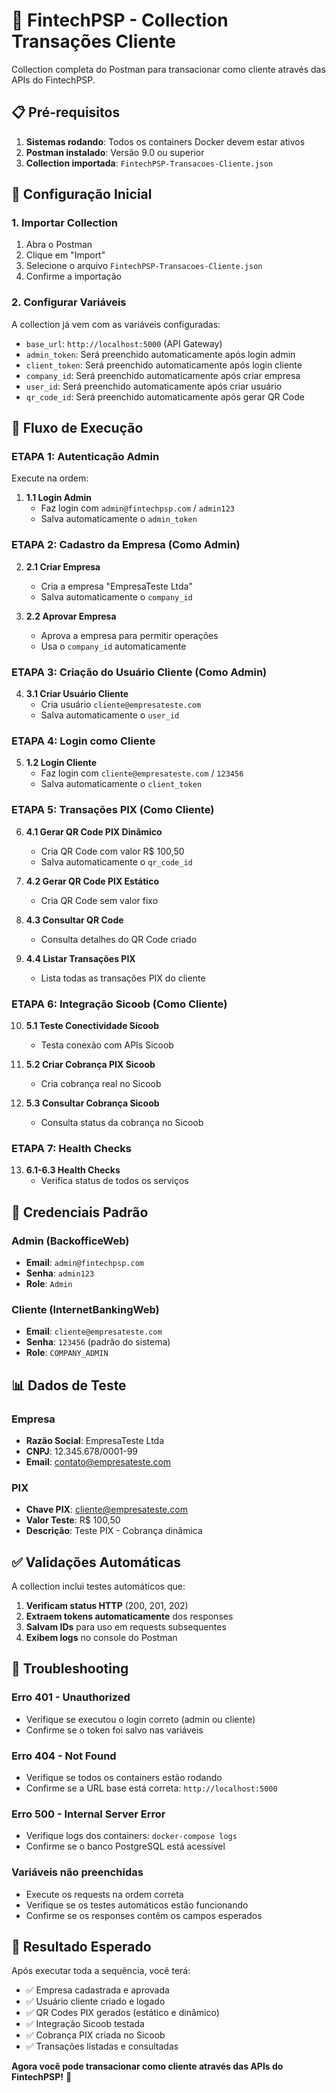 # 🚀 FintechPSP - Collection Transações Cliente

Collection completa do Postman para transacionar como cliente através das APIs do FintechPSP.

## 📋 **Pré-requisitos**

1. **Sistemas rodando**: Todos os containers Docker devem estar ativos
2. **Postman instalado**: Versão 9.0 ou superior
3. **Collection importada**: `FintechPSP-Transacoes-Cliente.json`

## 🔧 **Configuração Inicial**

### **1. Importar Collection**
1. Abra o Postman
2. Clique em "Import"
3. Selecione o arquivo `FintechPSP-Transacoes-Cliente.json`
4. Confirme a importação

### **2. Configurar Variáveis**
A collection já vem com as variáveis configuradas:
- `base_url`: `http://localhost:5000` (API Gateway)
- `admin_token`: Será preenchido automaticamente após login admin
- `client_token`: Será preenchido automaticamente após login cliente
- `company_id`: Será preenchido automaticamente após criar empresa
- `user_id`: Será preenchido automaticamente após criar usuário
- `qr_code_id`: Será preenchido automaticamente após gerar QR Code

## 🎯 **Fluxo de Execução**

### **ETAPA 1: Autenticação Admin**
Execute na ordem:
1. **1.1 Login Admin**
   - Faz login com `admin@fintechpsp.com` / `admin123`
   - Salva automaticamente o `admin_token`

### **ETAPA 2: Cadastro da Empresa (Como Admin)**
2. **2.1 Criar Empresa**
   - Cria a empresa "EmpresaTeste Ltda"
   - Salva automaticamente o `company_id`

3. **2.2 Aprovar Empresa**
   - Aprova a empresa para permitir operações
   - Usa o `company_id` automaticamente

### **ETAPA 3: Criação do Usuário Cliente (Como Admin)**
4. **3.1 Criar Usuário Cliente**
   - Cria usuário `cliente@empresateste.com`
   - Salva automaticamente o `user_id`

### **ETAPA 4: Login como Cliente**
5. **1.2 Login Cliente**
   - Faz login com `cliente@empresateste.com` / `123456`
   - Salva automaticamente o `client_token`

### **ETAPA 5: Transações PIX (Como Cliente)**
6. **4.1 Gerar QR Code PIX Dinâmico**
   - Cria QR Code com valor R$ 100,50
   - Salva automaticamente o `qr_code_id`

7. **4.2 Gerar QR Code PIX Estático**
   - Cria QR Code sem valor fixo

8. **4.3 Consultar QR Code**
   - Consulta detalhes do QR Code criado

9. **4.4 Listar Transações PIX**
   - Lista todas as transações PIX do cliente

### **ETAPA 6: Integração Sicoob (Como Cliente)**
10. **5.1 Teste Conectividade Sicoob**
    - Testa conexão com APIs Sicoob

11. **5.2 Criar Cobrança PIX Sicoob**
    - Cria cobrança real no Sicoob

12. **5.3 Consultar Cobrança Sicoob**
    - Consulta status da cobrança no Sicoob

### **ETAPA 7: Health Checks**
13. **6.1-6.3 Health Checks**
    - Verifica status de todos os serviços

## 🔑 **Credenciais Padrão**

### **Admin (BackofficeWeb)**
- **Email**: `admin@fintechpsp.com`
- **Senha**: `admin123`
- **Role**: `Admin`

### **Cliente (InternetBankingWeb)**
- **Email**: `cliente@empresateste.com`
- **Senha**: `123456` (padrão do sistema)
- **Role**: `COMPANY_ADMIN`

## 📊 **Dados de Teste**

### **Empresa**
- **Razão Social**: EmpresaTeste Ltda
- **CNPJ**: 12.345.678/0001-99
- **Email**: contato@empresateste.com

### **PIX**
- **Chave PIX**: cliente@empresateste.com
- **Valor Teste**: R$ 100,50
- **Descrição**: Teste PIX - Cobrança dinâmica

## ✅ **Validações Automáticas**

A collection inclui testes automáticos que:
1. **Verificam status HTTP** (200, 201, 202)
2. **Extraem tokens automaticamente** dos responses
3. **Salvam IDs** para uso em requests subsequentes
4. **Exibem logs** no console do Postman

## 🚨 **Troubleshooting**

### **Erro 401 - Unauthorized**
- Verifique se executou o login correto (admin ou cliente)
- Confirme se o token foi salvo nas variáveis

### **Erro 404 - Not Found**
- Verifique se todos os containers estão rodando
- Confirme se a URL base está correta: `http://localhost:5000`

### **Erro 500 - Internal Server Error**
- Verifique logs dos containers: `docker-compose logs`
- Confirme se o banco PostgreSQL está acessível

### **Variáveis não preenchidas**
- Execute os requests na ordem correta
- Verifique se os testes automáticos estão funcionando
- Confirme se os responses contêm os campos esperados

## 🎉 **Resultado Esperado**

Após executar toda a sequência, você terá:
- ✅ Empresa cadastrada e aprovada
- ✅ Usuário cliente criado e logado
- ✅ QR Codes PIX gerados (estático e dinâmico)
- ✅ Integração Sicoob testada
- ✅ Cobrança PIX criada no Sicoob
- ✅ Transações listadas e consultadas

**Agora você pode transacionar como cliente através das APIs do FintechPSP!** 🚀
